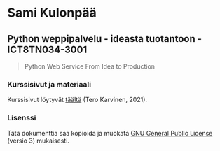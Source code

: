# Sami Kulonpää

## Python weppipalvelu - ideasta tuotantoon - ICT8TN034-3001

>Python Web Service From Idea to Production

### Kurssisivut ja materiaali

Kurssisivut löytyvät [täältä](https://terokarvinen.com/2021/python-web-service-from-idea-to-production/) (Tero Karvinen, 2021).

### Lisenssi

Tätä dokumenttia saa kopioida ja muokata [GNU General Public License](http://www.gnu.org/licenses/gpl.html) (versio 3) mukaisesti.
